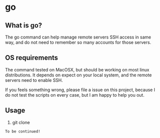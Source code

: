go
==

What is go?
-------------

The go command can help manage remote servers SSH access in same way, and do not need to remember so many accounts for those servers.

OS requirements
---------------

The command tested on MacOSX, but should be working on most linux distributions. It depends on expect on your local system, and the remote servers need to enable SSH.

If you feels something wrong, please file a issue on this project, because I do not test the scripts on every case, but I am happy to help you out.

Usage
-----

1. git clone
```
To be continued!
```



